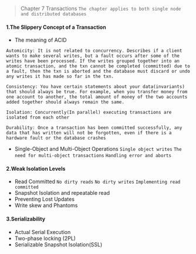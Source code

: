 > Chapter 7 Transactions
`The chapter applies to both single node and distributed databases`

#### 1.The Slippery Concept of a Transaction
* The meaning of ACID

`Automicity: It is not related to concurrency. Describes if a client wants to
make several writes, but a fault occurs after some of the writes have been processed.
If the writes grouped together into an atomic transaction, and the txn cannot be
completed (committed) due to a fault, then the txn is aborted and the database must
discard or undo any writes it has made so far in the txn.` 

`Consistency: You have certain statements about your data(invariants) that should always be true. For example, when you transfer money from one account to another, the total amount of money of the two accounts added together should always remain the same.`

`Isolation: Concurrently(In parallel) executing transactions are isolated from each other`

`Durability: Once a transaction has been committed successfully, any data that has written will not be forgotten, even if there is a hardware fault or the database crashes`

* Single-Object and Multi-Object Operations `Single object writes` `The need for multi-object transactions`  `Handling error and aborts` 

#### 2.Weak Isolation Levels
* Read Committed `No dirty reads` `No dirty writes` `Implementing read committed` 
* Snapshot Isolation and repeatable read
* Preventing Lost Updates
* Write skew and Phantoms
#### 3.Serializability
* Actual Serial Execution
* Two-phase locking (2PL)
* Serializable Snapshot Isolation(SSL)
`  `
